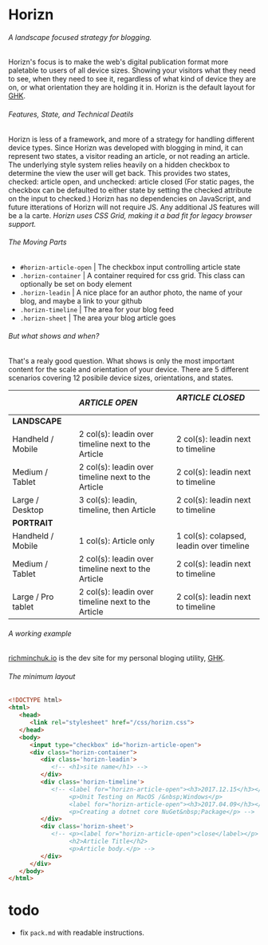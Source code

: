 # Horizn

###### A landscape focused strategy for blogging. 

Horizn's focus is to make the web's digital publication format more paletable to users of all device sizes. Showing your visitors what they need to see, when they need to see it, regardless of what kind of device they are on, or what orientation they are holding it in. Horizn is the default layout for [GHK](https://github.com/rjminchuk/ghk).

###### Features, State, and Technical Deatils

Horizn is less of a framework, and more of a strategy for handling different device types.  Since Horizn was developed with blogging in mind, it can represent two states, a visitor reading an article, or not reading an article. The underlying style system relies heavily on a hidden checkbox to determine the view the user will get back. This provides two states, checked: article open, and unchecked: article closed (For static pages, the checkbox can be defaulted to either state by setting the checked attribute on the input to checked.) Horizn has no dependencies on JavaScript, and future itterations of Horizn will not require JS. Any additional JS features will be a la carte. _Horizn uses CSS Grid, making it a bad fit for legacy browser support._

###### The Moving Parts

- `#horizn-article-open` | The checkbox input controlling article state
- `.horizn-container` | A container required for css grid. This class can optionally be set on body element
- `.horizn-leadin` | A nice place for an author photo, the name of your blog, and maybe a link to your github
- `.horizn-timeline` | The area for your blog feed
- `.horizn-sheet` | The area your blog article goes

###### But what shows and when?

That's a realy good question. What shows is only the most important content for the scale and orientation of your device. There are 5 different scenarios covering 12 posibile device sizes, orientations, and states.

|                    | *ARTICLE OPEN*                                     | *ARTICLE CLOSED*                         |
|:------------------ |:-------------------------------------------------- |:---------------------------------------- |
| **LANDSCAPE**      |                                                    |                                          |
| Handheld / Mobile  | 2 col(s): leadin over timeline next to the Article | 2 col(s): leadin next to timeline        |
| Medium / Tablet    | 2 col(s): leadin over timeline next to the Article | 2 col(s): leadin next to timeline        |
| Large / Desktop    | 3 col(s): leadin, timeline, then Article           | 2 col(s): leadin next to timeline        |
| **PORTRAIT**       |                                                    |                                          |
| Handheld / Mobile  | 1 col(s): Article only                             | 1 col(s): colapsed, leadin over timeline |
| Medium / Tablet    | 2 col(s): leadin over timeline next to the Article | 2 col(s): leadin next to timeline        |
| Large / Pro tablet | 2 col(s): leadin over timeline next to the Article | 2 col(s): leadin next to timeline        |

###### A working example

[richminchuk.io](http://richminchuk.io) is the dev site for my personal bloging utility, [GHK](https://github.com/rjminchuk/ghk).

###### The minimum layout 

```html
<!DOCTYPE html>
<html>
   <head>
      <link rel="stylesheet" href="/css/horizn.css">
   </head>
   <body>
      <input type="checkbox" id="horizn-article-open">
      <div class="horizn-container">
         <div class='horizn-leadin'>
            <!-- <h1>site name</h1> -->
         </div>
         <div class='horizn-timeline'>
            <!-- <label for="horizn-article-open"><h3>2017.12.15</h3></label>
                 <p>Unit Testing on MacOS /&nbsp;Windows</p>
                 <label for="horizn-article-open"><h3>2017.04.09</h3></label>
                 <p>Creating a dotnet core NuGet&nbsp;Package</p> -->
         </div>
         <div class='horizn-sheet'>
            <!-- <p><label for="horizn-article-open">close</label></p>
                 <h2>Article Title</h2>
                 <p>Article body.</p> -->
         </div>
      </div>
   </body>
</html>
```

# todo
- fix `pack.md` with readable instructions.
